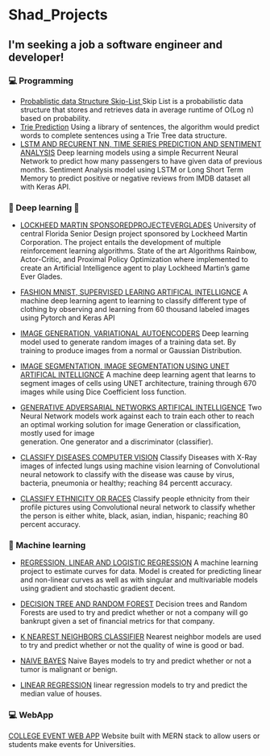 # Shad_Projects

## I'm seeking a job a software engineer and developer!

### :computer:  Programming

<!-- BASIC:START -->
- [Probablistic data Structure Skip-List ](https://github.com/ShadSGitHub/Shad_Projects/blob/main/SkipList-5%20(2).java)
    Skip List is a probabilistic data structure that stores and retrieves data in average runtime of O(Log n) based on probability.
 - [Trie Prediction](https://github.com/ShadSGitHub/Shad_Projects/blob/main/TriePrediction%20(4).c)
    Using a library of sentences, the algorithm would predict words to complete sentences using a Trie Tree data structure.
- [LSTM AND RECURENT NN, TIME SERIES PREDICTION AND SENTIMENT ANALYSIS](https://github.com/ShadSGitHub/Shad_Projects/tree/main/Recurrent%20Neural%20Network)
    Deep learning models using a simple Recurrent Neural Network to predict how many passengers to have given data of previous months. Sentiment Analysis model using LSTM or         Long Short Term Memory to predict positive or negative reviews from IMDB dataset all with Keras API.
<!-- BASIC:END -->
### :robot: Deep learning :robot:
<!-- DEEP LEARNING:START -->
- [LOCKHEED MARTIN SPONSOREDPROJECTEVERGLADES](https://github.com/ShadSGitHub/Shad_Projects/tree/main/EverGlades)
    University of central Florida Senior Design project sponsored by Lockheed Martin Corporation. The project entails the development of multiple reinforcement learning                algorithms. State of the art Algorithms Rainbow, Actor-Critic, and Proximal Policy Optimization where implemented to create an Artificial Intelligence agent to play Lockheed       Martin’s game Ever Glades.
- [FASHION MNIST, SUPERVISED LEARING ARTIFICAL INTELLIGNCE](https://github.com/ShadSGitHub/Shad_Projects/tree/main/Fashion_MNIST)
    A machine deep learning agent to learning to classify different type of clothing by observing and learning from 60 thousand labeled images using Pytorch and Keras API
- [IMAGE GENERATION, VARIATIONAL AUTOENCODERS](https://github.com/ShadSGitHub/Shad_Projects/tree/main/AutoEncoder)
Deep learning model used to generate random images of a training data set. By training to produce images from a normal or Gaussian Distribution. 
- [IMAGE SEGMENTATION, IMAGE SEGMENTATION USING UNET ARTIFICAL INTELLIGNCE](https://github.com/ShadSGitHub/Shad_Projects/blob/main/unet.py)
    A machine deep learning agent that learns to segment images of cells using UNET architecture, training through 670 images while using Dice Coefficient loss function.
    
    
- [GENERATIVE ADVERSARIAL NETWORKS ARTIFICAL INTELLIGENCE](https://github.com/ShadSGitHub/Shad_Projects/blob/main/GenerativeAdversarialNetwork.ipynb)
    Two Neural Network models work against each to train each other to reach an optimal working solution for image Generation or classification, mostly used for image           
        generation. One generator and a discriminator (classifier).
        
- [CLASSIFY DISEASES COMPUTER VISION](https://github.com/ShadSGitHub/Shad_Projects/blob/main/XRay.ipynb)
    Classify Diseases with X-Ray images of infected lungs using machine vision learning of Convolutional neural netowork to classify with the disease was cause by virus, bacteria, pneumonia or healthy; reaching 84 percentt accuracy.  
 - [CLASSIFY ETHNICITY OR RACES](https://github.com/ShadSGitHub/Shad_Projects/blob/main/EthRec.ipynb)
    Classify people ethnicity from their profile pictures using Convolutional neural network to classify whether the person is either white, black, asian, indian, hispanic; reaching 80 percent accuracy.
        
<!-- DEEP LEARNING:END -->

### :robot: Machine learning
<!-- MACHINE LEARNING:START -->

- [REGRESSION, LINEAR AND LOGISTIC REGRESSION](https://github.com/ShadSGitHub/Shad_Projects/tree/main/REGRESSION)
    A machine learning project to estimate curves for data. Model is created for predicting linear and non-linear curves as well as with singular and multivariable models using        gradient and stochastic gradient decent.


    
- [DECISION TREE AND RANDOM FOREST](https://github.com/ShadSGitHub/Shad_Projects/blob/main/DecisionTree_RandomForest.ipynb)
    Decision trees and Random Forests are used to try and predict whether or not a company will go bankrupt given a set of financial metrics for that company.
    
- [K NEAREST NEIGHBORS CLASSIFIER](https://github.com/ShadSGitHub/Shad_Projects/blob/main/KNeighborsClassifier.ipynb)
    Nearest neighbor models are used to try and predict whether or not the quality of wine is good or bad.
    
- [NAIVE BAYES](https://github.com/ShadSGitHub/Shad_Projects/blob/main/NaiveBayes.ipynb)
    Naive Bayes models to try and predict whether or not a tumor is malignant or benign.
    
- [LINEAR REGRESSION](https://github.com/ShadSGitHub/Shad_Projects/blob/main/LinearRegression.ipynb)
    linear regression models to try and predict the median value of houses.
<!-- MACHINE LEARNING:END -->

### :computer: WebApp
<!-- OOP:START -->
[COLLEGE EVENT WEB APP](https://github.com/ShadSGitHub/Shad_Projects/tree/main/CollegeEvent)
    Website built with MERN stack to allow users or students make events for Universities.
<!-- OOP:END -->
